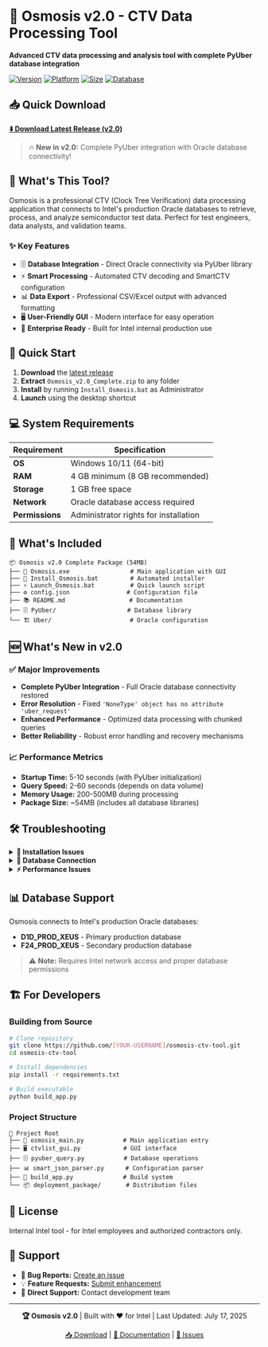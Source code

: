 # 🚀 Osmosis v2.0 - CTV Data Processing Tool

**Advanced CTV data processing and analysis tool with complete PyUber database integration**

[![Version](https://img.shields.io/badge/version-2.0-blue.svg)](https://github.com/[YOUR-USERNAME]/osmosis-ctv-tool/releases)
[![Platform](https://img.shields.io/badge/platform-Windows%2010%2F11-lightgrey.svg)]()
[![Size](https://img.shields.io/badge/size-54MB-green.svg)]()
[![Database](https://img.shields.io/badge/database-Oracle%20PyUber-orange.svg)]()

## 📥 Quick Download

**[⬇️ Download Latest Release (v2.0)](https://github.com/[YOUR-USERNAME]/[REPOSITORY-NAME]/releases/latest/download/Osmosis_v2.0_Complete.zip)**

> 🔥 **New in v2.0:** Complete PyUber integration with Oracle database connectivity!

## 🎯 What's This Tool?

Osmosis is a professional CTV (Clock Tree Verification) data processing application that connects to Intel's production Oracle databases to retrieve, process, and analyze semiconductor test data. Perfect for test engineers, data analysts, and validation teams.

### ✨ Key Features

- 🗄️ **Database Integration** - Direct Oracle connectivity via PyUber library
- ⚡ **Smart Processing** - Automated CTV decoding and SmartCTV configuration
- 📊 **Data Export** - Professional CSV/Excel output with advanced formatting
- 🖥️ **User-Friendly GUI** - Modern interface for easy operation
- 🔧 **Enterprise Ready** - Built for Intel internal production use

## 🚀 Quick Start

1. **Download** the [latest release](https://github.com/[YOUR-USERNAME]/[REPOSITORY-NAME]/releases/latest)
2. **Extract** `Osmosis_v2.0_Complete.zip` to any folder
3. **Install** by running `Install_Osmosis.bat` as Administrator
4. **Launch** using the desktop shortcut

## 💻 System Requirements

| Requirement | Specification |
|-------------|---------------|
| **OS** | Windows 10/11 (64-bit) |
| **RAM** | 4 GB minimum (8 GB recommended) |
| **Storage** | 1 GB free space |
| **Network** | Oracle database access required |
| **Permissions** | Administrator rights for installation |

## 🔧 What's Included

```
📦 Osmosis v2.0 Complete Package (54MB)
├── 🎯 Osmosis.exe                 # Main application with GUI
├── 🔧 Install_Osmosis.bat         # Automated installer
├── ⚡ Launch_Osmosis.bat          # Quick launch script
├── ⚙️ config.json                # Configuration file
├── 📚 README.md                  # Documentation
├── 🗄️ PyUber/                    # Database library
└── 🏗️ Uber/                      # Oracle configuration
```

## 🆕 What's New in v2.0

### ✅ Major Improvements
- **Complete PyUber Integration** - Full Oracle database connectivity restored
- **Error Resolution** - Fixed `'NoneType' object has no attribute 'uber_request'`
- **Enhanced Performance** - Optimized data processing with chunked queries
- **Better Reliability** - Robust error handling and recovery mechanisms

### 📈 Performance Metrics
- **Startup Time:** 5-10 seconds (with PyUber initialization)
- **Query Speed:** 2-60 seconds (depends on data volume)
- **Memory Usage:** 200-500MB during processing
- **Package Size:** ~54MB (includes all database libraries)

## 🛠️ Troubleshooting

<details>
<summary><strong>🔴 Installation Issues</strong></summary>

- **Permission denied:** Run installer as Administrator
- **Antivirus blocking:** Add Osmosis folder to AV exceptions  
- **Installation fails:** Verify Windows 10/11 64-bit system
</details>

<details>
<summary><strong>🔶 Database Connection</strong></summary>

- **Connection failed:** Verify network access to Oracle databases
- **Authentication error:** Check database credentials and permissions
- **Firewall blocking:** Allow Oracle client through firewall
</details>

<details>
<summary><strong>⚡ Performance Issues</strong></summary>

- **Slow queries:** Check network connectivity to database servers
- **High memory usage:** Normal for large datasets (200-500MB expected)
- **Startup delay:** PyUber initialization takes 5-10 seconds (normal)
</details>

## 📊 Database Support

Osmosis connects to Intel's production Oracle databases:
- **D1D_PROD_XEUS** - Primary production database
- **F24_PROD_XEUS** - Secondary production database

> ⚠️ **Note:** Requires Intel network access and proper database permissions

## 🏗️ For Developers

### Building from Source
```bash
# Clone repository
git clone https://github.com/[YOUR-USERNAME]/osmosis-ctv-tool.git
cd osmosis-ctv-tool

# Install dependencies
pip install -r requirements.txt

# Build executable
python build_app.py
```

### Project Structure
```
📁 Project Root
├── 🐍 osmosis_main.py           # Main application entry
├── 🖥️ ctvlist_gui.py            # GUI interface
├── 🗄️ pyuber_query.py           # Database operations
├── 📊 smart_json_parser.py      # Configuration parser
├── 🔧 build_app.py              # Build system
└── 📦 deployment_package/       # Distribution files
```

## 📄 License

Internal Intel tool - for Intel employees and authorized contractors only.

## 🤝 Support

- 🐛 **Bug Reports:** [Create an issue](https://github.com/[YOUR-USERNAME]/[REPOSITORY-NAME]/issues)
- 💡 **Feature Requests:** [Submit enhancement](https://github.com/[YOUR-USERNAME]/[REPOSITORY-NAME]/issues)
- 📧 **Direct Support:** Contact development team

---

<div align="center">

**🏆 Osmosis v2.0** | Built with ❤️ for Intel | Last Updated: July 17, 2025

[📥 Download](https://github.com/[YOUR-USERNAME]/[REPOSITORY-NAME]/releases/latest) | [📖 Documentation](https://github.com/[YOUR-USERNAME]/[REPOSITORY-NAME]/wiki) | [🐛 Issues](https://github.com/[YOUR-USERNAME]/[REPOSITORY-NAME]/issues)

</div>
